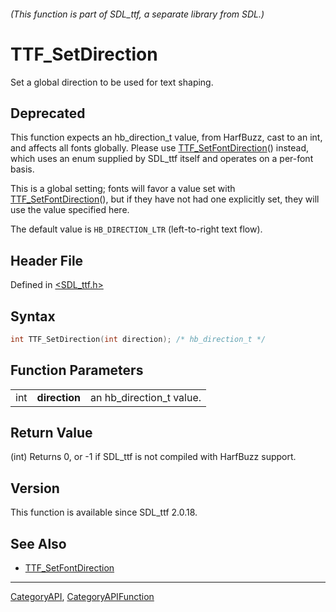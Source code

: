 ###### (This function is part of SDL_ttf, a separate library from SDL.)
# TTF_SetDirection

Set a global direction to be used for text shaping.

## Deprecated

This function expects an hb_direction_t value, from HarfBuzz, cast to an
int, and affects all fonts globally. Please use
[TTF_SetFontDirection](TTF_SetFontDirection)() instead, which uses an enum
supplied by SDL_ttf itself and operates on a per-font basis.

This is a global setting; fonts will favor a value set with
[TTF_SetFontDirection](TTF_SetFontDirection)(), but if they have not had
one explicitly set, they will use the value specified here.

The default value is `HB_DIRECTION_LTR` (left-to-right text flow).

## Header File

Defined in [<SDL_ttf.h>](https://github.com/libsdl-org/SDL_ttf/blob/SDL2/include/SDL_ttf.h)

## Syntax

```c
int TTF_SetDirection(int direction); /* hb_direction_t */
```

## Function Parameters

|     |               |                          |
| --- | ------------- | ------------------------ |
| int | **direction** | an hb_direction_t value. |

## Return Value

(int) Returns 0, or -1 if SDL_ttf is not compiled with HarfBuzz support.

## Version

This function is available since SDL_ttf 2.0.18.

## See Also

- [TTF_SetFontDirection](TTF_SetFontDirection)

----
[CategoryAPI](CategoryAPI), [CategoryAPIFunction](CategoryAPIFunction)

